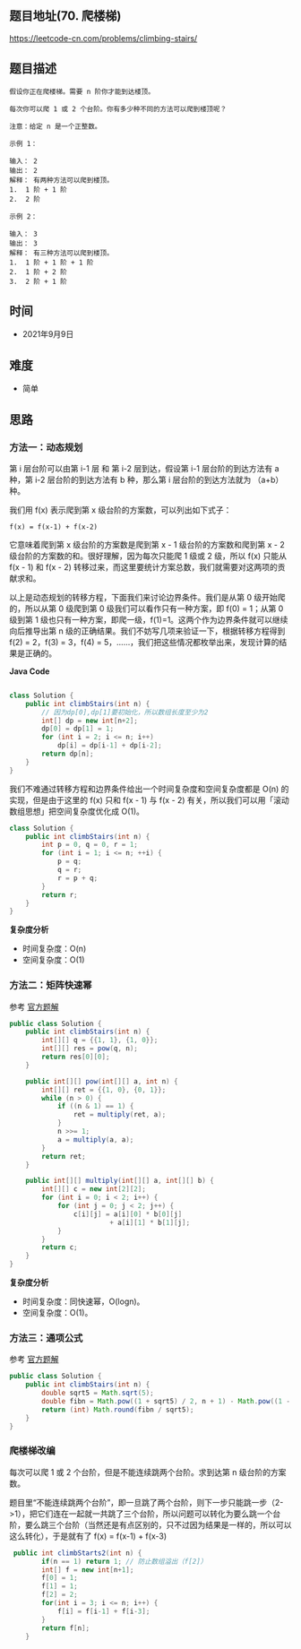 
## 题目地址(70. 爬楼梯)

https://leetcode-cn.com/problems/climbing-stairs/

## 题目描述

```
假设你正在爬楼梯。需要 n 阶你才能到达楼顶。

每次你可以爬 1 或 2 个台阶。你有多少种不同的方法可以爬到楼顶呢？

注意：给定 n 是一个正整数。

示例 1：

输入： 2
输出： 2
解释： 有两种方法可以爬到楼顶。
1.  1 阶 + 1 阶
2.  2 阶

示例 2：

输入： 3
输出： 3
解释： 有三种方法可以爬到楼顶。
1.  1 阶 + 1 阶 + 1 阶
2.  1 阶 + 2 阶
3.  2 阶 + 1 阶

```

## 时间

- 2021年9月9日

## 难度

- 简单

## 思路

### 方法一：动态规划

第 i 层台阶可以由第 i-1 层 和 第 i-2 层到达，假设第 i-1 层台阶的到达方法有 a 种，第 i-2 层台阶的到达方法有 b 种，那么第 i 层台阶的到达方法就为 （a+b）种。

我们用 f(x) 表示爬到第 x 级台阶的方案数，可以列出如下式子：
```
f(x) = f(x-1) + f(x-2)
```
它意味着爬到第 x 级台阶的方案数是爬到第 x - 1 级台阶的方案数和爬到第 x - 2 级台阶的方案数的和。很好理解，因为每次只能爬 1 级或 2 级，所以 f(x) 只能从 f(x - 1) 和 f(x - 2) 转移过来，而这里要统计方案总数，我们就需要对这两项的贡献求和。

以上是动态规划的转移方程，下面我们来讨论边界条件。我们是从第 0 级开始爬的，所以从第 0 级爬到第 0 级我们可以看作只有一种方案，即 f(0) = 1；从第 0 级到第 1 级也只有一种方案，即爬一级，f(1)=1。这两个作为边界条件就可以继续向后推导出第 n 级的正确结果。我们不妨写几项来验证一下，根据转移方程得到 f(2) = 2，f(3) = 3，f(4) = 5，……，我们把这些情况都枚举出来，发现计算的结果是正确的。


**Java Code**

```java

class Solution {
    public int climbStairs(int n) {
        // 因为dp[0],dp[1]要初始化，所以数组长度至少为2
        int[] dp = new int[n+2];
        dp[0] = dp[1] = 1;
        for (int i = 2; i <= n; i++) 
            dp[i] = dp[i-1] + dp[i-2];
        return dp[n];
    }
}

```
我们不难通过转移方程和边界条件给出一个时间复杂度和空间复杂度都是 O(n) 的实现，但是由于这里的 f(x) 只和 f(x - 1) 与 f(x - 2) 有关，所以我们可以用「滚动数组思想」把空间复杂度优化成 O(1)。

```java
class Solution {
    public int climbStairs(int n) {
        int p = 0, q = 0, r = 1;
        for (int i = 1; i <= n; ++i) {
            p = q; 
            q = r; 
            r = p + q;
        }
        return r;
    }
}
```

**复杂度分析**

- 时间复杂度：O(n)
- 空间复杂度：O(1)

### 方法二：矩阵快速幂

参考 [官方题解](https://leetcode-cn.com/problems/climbing-stairs/solution/pa-lou-ti-by-leetcode-solution/)

```java
public class Solution {
    public int climbStairs(int n) {
        int[][] q = {{1, 1}, {1, 0}};
        int[][] res = pow(q, n);
        return res[0][0];
    }

    public int[][] pow(int[][] a, int n) {
        int[][] ret = {{1, 0}, {0, 1}};
        while (n > 0) {
            if ((n & 1) == 1) {
                ret = multiply(ret, a);
            }
            n >>= 1;
            a = multiply(a, a);
        }
        return ret;
    }

    public int[][] multiply(int[][] a, int[][] b) {
        int[][] c = new int[2][2];
        for (int i = 0; i < 2; i++) {
            for (int j = 0; j < 2; j++) {
                c[i][j] = a[i][0] * b[0][j] 
                         + a[i][1] * b[1][j];
            }
        }
        return c;
    }
}
```
**复杂度分析**

- 时间复杂度：同快速幂，O(logn)。
- 空间复杂度：O(1)。

### 方法三：通项公式

参考 [官方题解](https://leetcode-cn.com/problems/climbing-stairs/solution/pa-lou-ti-by-leetcode-solution/)

```java
public class Solution {
    public int climbStairs(int n) {
        double sqrt5 = Math.sqrt(5);
        double fibn = Math.pow((1 + sqrt5) / 2, n + 1) - Math.pow((1 - sqrt5) / 2, n + 1);
        return (int) Math.round(fibn / sqrt5);
    }
}

```

### 爬楼梯改编
每次可以爬 1 或 2 个台阶，但是不能连续跳两个台阶。求到达第 n 级台阶的方案数。

题目里“不能连续跳两个台阶”，即一旦跳了两个台阶，则下一步只能跳一步（2->1），把它们连在一起就一共跳了三个台阶，所以问题可以转化为要么跳一个台阶，要么跳三个台阶（当然还是有点区别的，只不过因为结果是一样的，所以可以这么转化），于是就有了 f(x) = f(x-1) + f(x-3)

```java
 public int climbStarts2(int n) {
        if(n == 1) return 1; // 防止数组溢出（f[2]）
        int[] f = new int[n+1];
        f[0] = 1;
        f[1] = 1;
        f[2] = 2;
        for(int i = 3; i <= n; i++) {
            f[i] = f[i-1] + f[i-3];
        }
        return f[n];
    }
```



